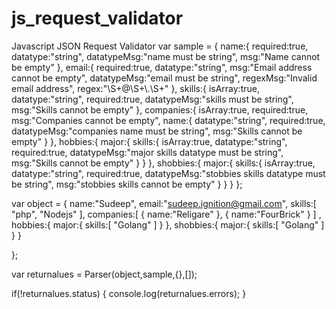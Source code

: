 # js_request_validator
Javascript JSON Request Validator
var sample = {
  name:{
    required:true,
    datatype:"string",
    datatypeMsg:"name must be string",
    msg:"Name cannot be empty"
  },
  email:{
    required:true,
    datatype:"string",
    msg:"Email address cannot be empty",
    datatypeMsg:"email must be string",
    regexMsg:"Invalid email address",
    regex:"\\S+@\\S+\\.\\S+"
  },
  skills:{
    isArray:true,
    datatype:"string",
    required:true,
    datatypeMsg:"skills must be string",
    msg:"Skills cannot be empty"
  },
  companies:{
    isArray:true,
    required:true,
    msg:"Companies cannot be empty",
    name:{
      datatype:"string",
      required:true,
      datatypeMsg:"companies name must be string",
      msg:"Skills cannot be empty"
    }
  },
  hobbies:{
    major:{
      skills:{
        isArray:true,
        datatype:"string",
        required:true,
        datatypeMsg:"major skills datatype must be string",
        msg:"Skills cannot be empty"
      }
    }
  },
  shobbies:{
    major:{
      skills:{
        isArray:true,
        datatype:"string",
        required:true,
        datatypeMsg:"stobbies skills datatype must be string",
        msg:"stobbies skills cannot be empty"
      }
    }
  }
};

var object = {
  name:"Sudeep",
  email:"sudeep.ignition@gmail.com",
  skills:[
    "php",
    "Nodejs"
  ],
  companies:[
    {
      name:"Religare"
    },
    {
      name:"FourBrick"
    }
  ]
  ,
  hobbies:{
    major:{
      skills:[
        "Golang"
      ]
    }
  },
  shobbies:{
    major:{
      skills:[
        "Golang"
      ]
    }
  }

};

var returnalues = Parser(object,sample,{},[]);

if(!returnalues.status)
{
  console.log(returnalues.errors);
}

